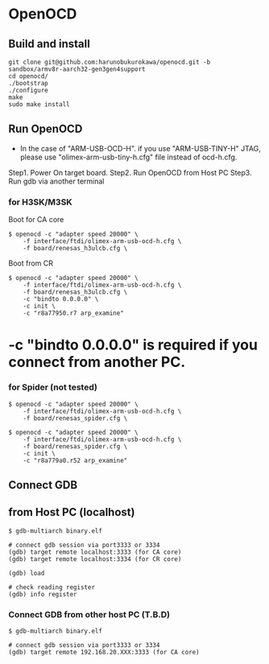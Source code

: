 # OpenOCD 


## Build and install 

```
git clone git@github.com:harunobukurokawa/openocd.git -b sandbox/armv8r-aarch32-gen3gen4support
cd openocd/ 
./bootstrap
./configure
make
sudo make install
```

## Run OpenOCD

* In the case of "ARM-USB-OCD-H". if you use "ARM-USB-TINY-H" JTAG, please use "olimex-arm-usb-tiny-h.cfg" file instead of ocd-h.cfg.

Step1. Power On target board.
Step2. Run OpenOCD from Host PC
Step3. Run gdb via another terminal 

### for H3SK/M3SK

Boot for CA core
```
$ openocd -c "adapter speed 20000" \
    -f interface/ftdi/olimex-arm-usb-ocd-h.cfg \
    -f board/renesas_h3ulcb.cfg \
```

Boot from CR
```
$ openocd -c "adapter speed 20000" \
    -f interface/ftdi/olimex-arm-usb-ocd-h.cfg \
    -f board/renesas_h3ulcb.cfg \
    -c "bindto 0.0.0.0" \
    -c init \
    -c "r8a77950.r7 arp_examine"
```

# -c "bindto 0.0.0.0" is required if you connect from another PC.

### for Spider (not tested)

```
$ openocd -c "adapter speed 20000" \
    -f interface/ftdi/olimex-arm-usb-ocd-h.cfg \
    -f board/renesas_spider.cfg \
```

```
$ openocd -c "adapter speed 20000" \
    -f interface/ftdi/olimex-arm-usb-ocd-h.cfg \
    -f board/renesas_spider.cfg \
    -c init \
    -c "r8a779a0.r52 arp_examine"
```

## Connect GDB 

## from Host PC (localhost)

```
$ gdb-multiarch binary.elf

# connect gdb session via port3333 or 3334
(gdb) target remote localhost:3333 (for CA core)
(gdb) target remote localhost:3334 (for CR core)

(gdb) load

# check reading register 
(gdb) info register
```

### Connect GDB from other host PC (T.B.D) 

<comment>

```
$ gdb-multiarch binary.elf

# connect gdb session via port3333 or 3334
(gdb) target remote 192.168.20.XXX:3333 (for CA core)


```
